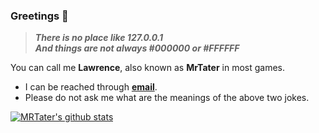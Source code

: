### Greetings 👋

> ***There is no place like 127.0.0.1***  
> ***And things are not always #000000 or #FFFFFF***

You can call me **Lawrence**, also known as **MrTater** in most games.
* I can be reached through **[email](lyy000804@gmail.com)**.
* Please do not ask me what are the meanings of the above two jokes.

[![MRTater's github stats](https://github-readme-stats.vercel.app/api?username=MRTater&count_private=true&show_icons=true&theme=radical&hide=issues)](https://github.com/anuraghazra/github-readme-stats)

<!--
[![Top Langs](https://github-readme-stats.vercel.app/api/top-langs/?username=MRTater&count_private=true&show_icons=true&layout=compact)](https://github.com/anuraghazra/github-readme-stats)


**MRTater/MRTater** is a ✨ _special_ ✨ repository because its `README.md` (this file) appears on your GitHub profile.

Here are some ideas to get you started:

- 🔭 I’m currently working on ...
- 🌱 I’m currently learning ...
- 👯 I’m looking to collaborate on ...
- 🤔 I’m looking for help with ...
- 💬 Ask me about ...
- 📫 How to reach me: ...
- 😄 Pronouns: ...
- ⚡ Fun fact: ...
-->
